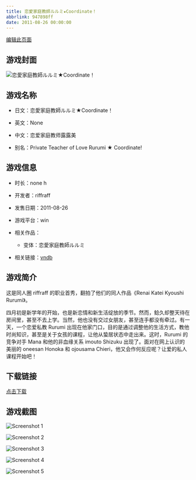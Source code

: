 ```yaml
---
title: 恋愛家庭教師ルルミ★Coordinate！
abbrlink: 947898ff
date: 2011-08-26 00:00:00
---
```

[编辑此页面](https://github.com/ACG-3/ADV3-source/blob/main/source/_posts/games/%E6%81%8B%E6%84%9B%E5%AE%B6%E5%BA%AD%E6%95%99%E5%B8%AB%E3%83%AB%E3%83%AB%E3%83%9F%E2%98%85Coordinate%EF%BC%81.md)

## 游戏封面

![恋愛家庭教師ルルミ★Coordinate！](https%3A//pan.timero.xyz/onedrive/img_lib_001/%E6%81%8B%E6%84%9B%E5%AE%B6%E5%BA%AD%E6%95%99%E5%B8%AB%E3%83%AB%E3%83%AB%E3%83%9F%E2%98%85Coordinate%EF%BC%81_cover.avif)


## 游戏名称

- 日文：恋愛家庭教師ルルミ★Coordinate！
- 英文：None
- 中文：恋爱家庭教师露露美

- 别名：Private Teacher of Love Rurumi ★ Coordinate!


## 游戏信息

- 时长：none h
- 开发者：riffraff
- 发售日期：2011-08-26
- 游戏平台：win
- 相关作品：
   - 变体：恋愛家庭教師ルルミ

- 相关链接：[vndb](https://vndb.org/v7101)


## 游戏简介

这是同人圈 riffraff 的职业首秀，翻拍了他们的同人作品《Renai Katei Kyoushi Rurumi》。

四月初是新学年的开始，也是新恋情和新生活绽放的季节。然而，鲶久却整天待在房间里，甚至不去上学。当然，他也没有交过女朋友，甚至连手都没有牵过。有一天，一个恋爱私教 Rurumi 出现在他家门口，目的是通过调整他的生活方式，教他时尚知识，甚至是关于女孩的课程，让他从蛰居状态中走出来。这时，Rurumi 的竞争对手 Mana 和他的非血缘关系 imouto Shizuku 出现了。面对在网上认识的美丽的 oneesan Honoka 和 ojousama Chieri，他又会作何反应呢？让爱的私人课程开始吧！




## 下载链接

[点击下载](https://pan.timero.xyz/onedrive/adv_lib_001/%E6%81%8B%E6%84%9B%E5%AE%B6%E5%BA%AD%E6%95%99%E5%B8%AB%E3%83%AB%E3%83%AB%E3%83%9F%E2%98%85Coordinate%EF%BC%81)


## 游戏截图


![Screenshot 1](https%3A//pan.timero.xyz/onedrive/img_lib_001/%E6%81%8B%E6%84%9B%E5%AE%B6%E5%BA%AD%E6%95%99%E5%B8%AB%E3%83%AB%E3%83%AB%E3%83%9F%E2%98%85Coordinate%EF%BC%81_Screenshot_1.avif)

![Screenshot 2](https%3A//pan.timero.xyz/onedrive/img_lib_001/%E6%81%8B%E6%84%9B%E5%AE%B6%E5%BA%AD%E6%95%99%E5%B8%AB%E3%83%AB%E3%83%AB%E3%83%9F%E2%98%85Coordinate%EF%BC%81_Screenshot_2.avif)

![Screenshot 3](https%3A//pan.timero.xyz/onedrive/img_lib_001/%E6%81%8B%E6%84%9B%E5%AE%B6%E5%BA%AD%E6%95%99%E5%B8%AB%E3%83%AB%E3%83%AB%E3%83%9F%E2%98%85Coordinate%EF%BC%81_Screenshot_3.avif)

![Screenshot 4](https%3A//pan.timero.xyz/onedrive/img_lib_001/%E6%81%8B%E6%84%9B%E5%AE%B6%E5%BA%AD%E6%95%99%E5%B8%AB%E3%83%AB%E3%83%AB%E3%83%9F%E2%98%85Coordinate%EF%BC%81_Screenshot_4.avif)

![Screenshot 5](https%3A//pan.timero.xyz/onedrive/img_lib_001/%E6%81%8B%E6%84%9B%E5%AE%B6%E5%BA%AD%E6%95%99%E5%B8%AB%E3%83%AB%E3%83%AB%E3%83%9F%E2%98%85Coordinate%EF%BC%81_Screenshot_5.avif)

